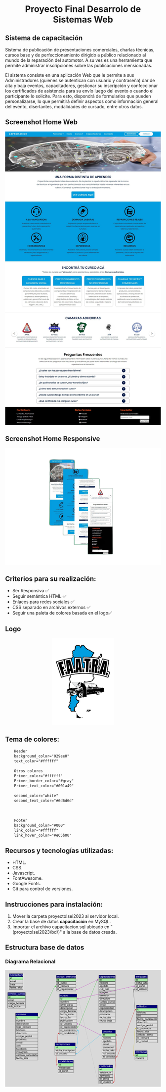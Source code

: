 <center>

# Proyecto Final Desarrolo de Sistemas Web 
</center>

## Sistema de capacitación 

Sistema de publicación de presentaciones comerciales, charlas técnicas, cursos base y de perfeccionamiento dirigido a público relacionado al mundo de la reparación del automotor. 
A su ves es una herramienta que permite administrar inscripciones sobre las publicaciones mensionadas.

El sistema consiste en una aplicación Web que le permite a sus Administradores (quienes se autentican con usuario y contraseña) dar de alta y baja eventos, capacitadores, gestionar su inscripción y confeccionar los certificados de asistencia para su envío luego del evento o cuando el participante lo solicite. Para esto, dispondrá de formularios que pueden personalizarse, lo que permitirá definir aspectos como información general del evento, disertantes, modalidades de cursado, entre otros datos.  

## Screenshot Home Web

<center>
<img src="bd/homecapacitacion.png" alt="home-Web" width="600"/>
</center>

## Screenshot Home Responsive

<center>
<img src="bd/homeResponsive.png" alt="Home-Responsive" width="600"/>
</center>

## Criterios para su realización:

* Ser Responsiva ✅
* Seguir semántica HTML ✅
* Enlaces para redes sociales ✅
* CSS separado en archivos externos ✅
* Seguir una paleta de colores basada en el logo✅

## Logo

<center> 
<img src="bd/logo.png" alt="Logo" width="200"/>
</center>
 
## Tema de colores:
```    
    Header
    background_color="029ee0"
    text_color="#ffffff"

    Otros colores
    Primer_color="#ffffff"
    Primer_border_color="#gray"
    Primer_text_color="#001a49"

    second_color="white"
    second_text_color="#6d6d6d"



    Footer
    background_color="#000"
    link_color="#ffffff"
    link_hover_color="#e65b00"

```

## Recursos y tecnologías utilizadas:

* HTML.
* CSS.
* Javascript.
* FontAwesome.
* Google Fonts.
* Git para control de versiones.

## Instrucciones para instalación:

1. Mover la carpeta proyectoIsei2023 al servidor local.
2. Crear la base de datos <strong>capacitación</strong> en MySQL.
3. Importar el archivo capacitacion.sql ubicado en "(proyectoIsei2023/bd/)" a la base de datos creada.
  
## Estructura base de datos
### Diagrama Relacional

![BD](/bd/mkBd.png "Base de datos - Capacitación")
